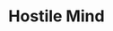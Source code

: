 ---
title: "Hostile Mind"

feat:
  types: ["General"]
  description: |
    Your mind recoils violently against those who use psionics against you.
  prerequisite: |
    Cha 15.
  benefit: |
    Whenever you are subject to a power from the telepathy discipline (regardless of whether the power is harmful or beneficial to you), the manifester must make a Will saving throw against a DC of 10 + &#189; your character level + your Charisma bonus or take 2d6 points of damage.

    The benefit of this feat applies only to psionic powers and psi-like abilities. This is an exception to the psionics-magic transparency rule.
  special: |
    You cannot take or use this feat if you have the ability to use powers (if you have a power point reserve or psi-like abilities).
---